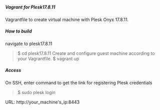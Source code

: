 ##### Vagrant for Plesk17.8.11
Vagrantfile to create virtual machine with Plesk Onyx 17.8.11.

##### How to build
navigate to plesk17.8.11
> $ cd plesk17.8.11
Create and configure guest machine according to your Vagrantfile.
> $ vagrant up

##### Access
On SSH, enter command to get the link for registering Plesk credentials
> $ sudo plesk login

URL: http://your_machine's_ip:8443
